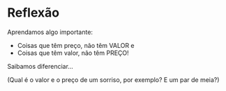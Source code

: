 # Reflexão

Aprendamos algo importante:

 - Coisas que têm preço, não têm VALOR e
 - Coisas que têm valor, não têm PREÇO!

Saibamos diferenciar...

(Qual é o valor e o preço de um sorriso, por exemplo? E um par de meia?)
